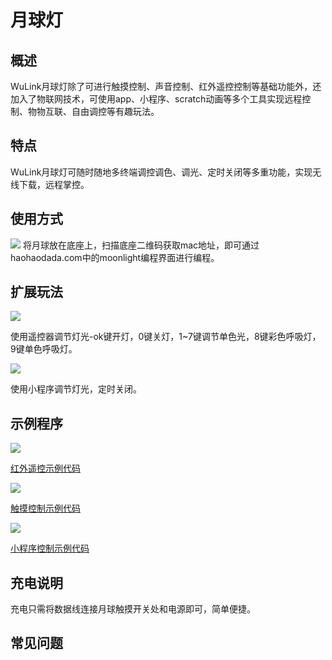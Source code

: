 # 月球灯

## 概述

WuLink月球灯除了可进行触摸控制、声音控制、红外遥控控制等基础功能外，还加入了物联网技术，可使用app、小程序、scratch动画等多个工具实现远程控制、物物互联、自由调控等有趣玩法。

## 特点

WuLink月球灯可随时随地多终端调控调色、调光、定时关闭等多重功能，实现无线下载，远程掌控。

## 使用方式

![](../../.gitbook/assets/moon-1.png) 将月球放在底座上，扫描底座二维码获取mac地址，即可通过haohaodada.com中的moonlight编程界面进行编程。

## 扩展玩法

![](../../.gitbook/assets/moon-2.png)

使用遥控器调节灯光-ok键开灯，0键关灯，1~7键调节单色光，8键彩色呼吸灯，9键单色呼吸灯。

![](../../.gitbook/assets/moon-3.png)

使用小程序调节灯光，定时关闭。

## 示例程序

![](../../.gitbook/assets/moon-4.png)

[红外遥控示例代码](http://www.haohaodada.com/3dmoon/index.php?id=3129)

![](../../.gitbook/assets/moon-5.png)

[触摸控制示例代码](http://www.haohaodada.com/3dmoon/index.php?id=3130)

![](../../.gitbook/assets/moon-6.png)

[小程序控制示例代码](http://www.haohaodada.com/3dmoon/index.php?id=3131)

## 充电说明

充电只需将数据线连接月球触摸开关处和电源即可，简单便捷。

## 常见问题

